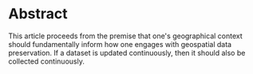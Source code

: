 # Abstract

This article proceeds from the premise that one's geographical context should fundamentally inform how one engages with geospatial data preservation. If a dataset is updated continuously, then it should also be collected continuously.